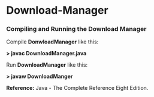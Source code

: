 # Download-Manager
### Compiling and Running the Download Manager
Compile **DonwloadManager** like this:

**> javac DownloadManager.java**

Run **DownloadManager** like this:

**> javaw DownloadManger**

**Reference:** Java - The Complete Reference Eight Edition.
